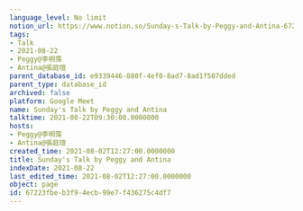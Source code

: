 ```yaml
---
language_level: No limit
notion_url: https://www.notion.so/Sunday-s-Talk-by-Peggy-and-Antina-67223fbeb3f94ecb99e7f436275c4df7
tags:
- Talk
- 2021-08-22
- Peggy@李明霈
- Antina@張庭瑄
parent_database_id: e9339446-880f-4ef0-8ad7-8ad1f507dded
parent_type: database_id
archived: false
platform: Google Meet
name: Sunday's Talk by Peggy and Antina
talktime: 2021-08-22T09:30:00.0000000
hosts:
- Peggy@李明霈
- Antina@張庭瑄
created_time: 2021-08-02T12:27:00.0000000
title: Sunday's Talk by Peggy and Antina
indexDate: 2021-08-22
last_edited_time: 2021-08-02T12:27:00.0000000
object: page
id: 67223fbe-b3f9-4ecb-99e7-f436275c4df7
---
```







